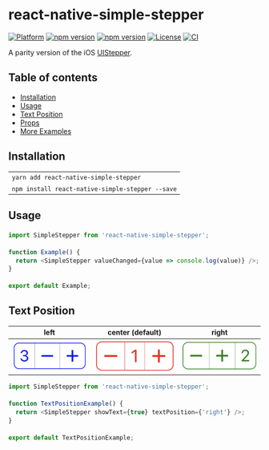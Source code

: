 # react-native-simple-stepper

[![Platform](https://img.shields.io/badge/-react--native-grey.svg?style=for-the-badge&logo=react)](https://reactnative.dev)
[![npm version](https://img.shields.io/npm/v/react-native-simple-stepper.svg?style=for-the-badge&logo=npm)](https://www.npmjs.com/package/react-native-simple-stepper)
[![npm version](https://img.shields.io/npm/dm/react-native-simple-stepper.svg?style=for-the-badge&logo=npm)](https://www.npmjs.com/package/react-native-simple-stepper)
[![License](https://img.shields.io/badge/license-MIT-blue.svg?style=for-the-badge)](https://raw.github.com/testshallpass/react-native-simple-stepper/master/LICENSE)
[![CI](https://github.com/testshallpass/react-native-simple-stepper/actions/workflows/ci.yml/badge.svg)](https://github.com/testshallpass/react-native-simple-stepper/actions/workflows/ci.yml)

A parity version of the iOS [UIStepper](https://developer.apple.com/reference/uikit/uistepper).

## Table of contents

- [Installation](#installation)
- [Usage](#usage)
- [Text Position](#text-position)
- [Props](SimpleStepper.tsx)
- [More Examples](./example/App.tsx)

## Installation

|                                                  |
| ------------------------------------------------ |
| `yarn add react-native-simple-stepper`           |
| `npm install react-native-simple-stepper --save` |

## Usage

```javascript
import SimpleStepper from 'react-native-simple-stepper';

function Example() {
  return <SimpleStepper valueChanged={value => console.log(value)} />;
}

export default Example;
```

## Text Position

|                 left                  |            center (default)             |                 right                  |
| :-----------------------------------: | :-------------------------------------: | :------------------------------------: |
| ![screenshot](./screenshots/left.png) | ![screenshot](./screenshots/center.png) | ![screenshot](./screenshots/right.png) |

```javascript
import SimpleStepper from 'react-native-simple-stepper';

function TextPositionExample() {
  return <SimpleStepper showText={true} textPosition={'right'} />;
}

export default TextPositionExample;
```
